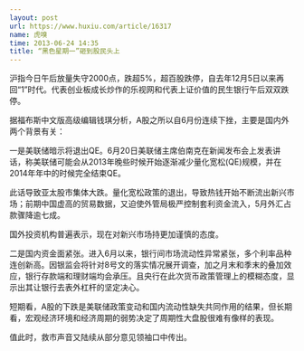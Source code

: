 ```yaml
---
layout: post
url: https://www.huxiu.com/article/16317
name: 虎嗅
time: 2013-06-24 14:35
title: “黑色星期一”砸到股民头上
---
```

沪指今日午后放量失守2000点，跌超5%，超百股跌停，自去年12月5日以来再回“1”时代。代表创业板成长炒作的乐视网和代表上证价值的民生银行午后双双跌停。

据福布斯中文版高级编辑钱琪分析，A股之所以自6月份连续下挫，主要是国内外两个背景有关：

一是美联储暗示将退出QE。6月20日美联储主席伯南克在新闻发布会上发表讲话，称美联储可能会从2013年晚些时候开始逐渐减少量化宽松(QE)规模，并在2014年年中的时候完全结束QE。

此话导致亚太股市集体大跌。量化宽松政策的退出，导致热钱开始不断流出新兴市场；前期中国虚高的贸易数据，又迫使外管局极严控制套利资金流入，5月外汇占款骤降逾七成。

国外投资机构普遍表示，现在对新兴市场持更加谨慎的态度。

二是国内资金面紧张。进入6月以来，银行间市场流动性异常紧张，多个利率品种连创新高。因银监会将针对8号文的落实情况展开调查，加之月末和季末的叠加效应，银行存款端和理财端均会承压。且央行在此次货币政策管理上的模糊态度，显示出其让银行去表外杠杆的坚定决心。

短期看，A股的下跌是美联储政策变动和国内流动性缺失共同作用的结果，但长期看，宏观经济环境和经济周期的弱势决定了周期性大盘股很难有像样的表现。

值此时，救市声音又陆续从部分意见领袖口中传出。

